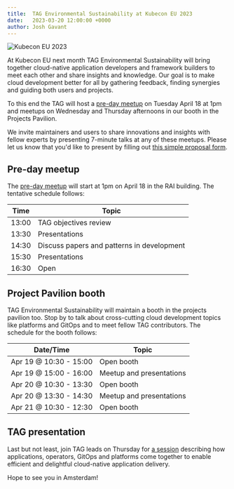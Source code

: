 ```yaml
---
title:  TAG Environmental Sustainability at Kubecon EU 2023
date:   2023-03-20 12:00:00 +0000
author: Josh Gavant
---
```


![Kubecon EU 2023](/images/kubecon-eu-2023.jpg)

At Kubecon EU next month TAG Environmental Sustainability will bring together cloud-native
application developers and framework builders to meet each other and share
insights and knowledge. Our goal is to make cloud development better for all by
gathering feedback, finding synergies and guiding both users and projects.

To this end the TAG will host a [pre-day meetup](https://kccnceu2023.sched.com/event/1JWPr/tag-app-delivery-project-meeting)
on Tuesday April 18 at 1pm and meetups on Wednesday and Thursday afternoons in
our booth in the Projects Pavilion.

We invite maintainers and users to share innovations and insights with fellow
experts by presenting 7-minute talks at any of these meetups. Please let us know
that you'd like to present by filling out [this simple proposal form](https://forms.gle/MpgyCcGpygr8zQC66).

## Pre-day meetup

The [pre-day meetup](https://kccnceu2023.sched.com/event/1JWPr/tag-app-delivery-project-meeting)
will start at 1pm on April 18 in the RAI building. The tentative schedule
follows:

Time   | Topic
-------|-------
13:00  | TAG objectives review
13:30  | Presentations
14:30  | Discuss papers and patterns in development
15:30  | Presentations
16:30  | Open

## Project Pavilion booth

TAG Environmental Sustainability will maintain a booth in the projects pavilion too. Stop by to
talk about cross-cutting cloud development topics like platforms and GitOps and
to meet fellow TAG contributors. The schedule for the booth follows:

Date/Time       | Topic
----------------|------
Apr 19 @ 10:30 - 15:00 | Open booth
Apr 19 @ 15:00 - 16:00 | Meetup and presentations
Apr 20 @ 10:30 - 13:30 | Open booth
Apr 20 @ 13:30 - 14:30 | Meetup and presentations
Apr 21 @ 10:30 - 12:30 | Open booth

## TAG presentation

Last but not least, join TAG leads on Thursday for
[a session](https://kccnceu2023.sched.com/event/e52f9dc38bcbb6504e65d0e6c66170b3/)
describing how applications, operators, GitOps and platforms come together to
enable efficient and delightful cloud-native application delivery.

Hope to see you in Amsterdam!
